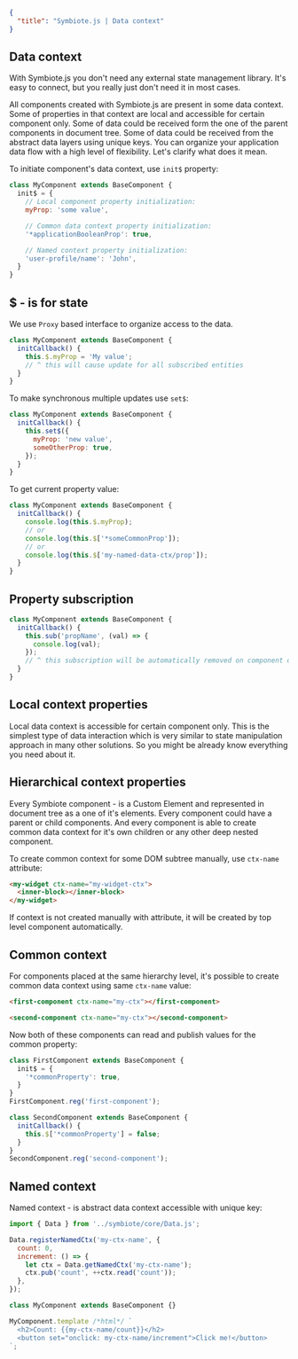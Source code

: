 ```json
{
  "title": "Symbiote.js | Data context"
}
```
## Data context

With Symbiote.js you don't need any external state management library. It's easy to connect, but you really just don't need it in most cases.

All components created with Symbiote.js are present in some data context. Some of properties in that context are local and accessible for certain component only. Some of data could be received form the one of the parent components in document tree. Some of data could be received from the abstract data layers using unique keys. You can organize your application data flow with a high level of flexibility. Let's clarify what does it mean.

To initiate component's data context, use `init$` property:
```javascript
class MyComponent extends BaseComponent {
  init$ = {
    // Local component property initialization:
    myProp: 'some value',

    // Common data context property initialization:
    '*applicationBooleanProp': true,

    // Named context property initialization:
    'user-profile/name': 'John',
  }
}
```

## $ - is for state

We use `Proxy` based interface to organize access to the data. 
```javascript
class MyComponent extends BaseComponent {
  initCallback() {
    this.$.myProp = 'My value';
    // ^ this will cause update for all subscribed entities
  }
}
```

To make synchronous multiple updates use `set$`:
```javascript
class MyComponent extends BaseComponent {
  initCallback() {
    this.set$({
      myProp: 'new value',
      someOtherProp: true,
    });
  }
}
```

To get current property value:
```javascript
class MyComponent extends BaseComponent {
  initCallback() {
    console.log(this.$.myProp);
    // or
    console.log(this.$['*someCommonProp']);
    // or
    console.log(this.$['my-named-data-ctx/prop']);
  }
}
```

## Property subscription

```javascript
class MyComponent extends BaseComponent {
  initCallback() {
    this.sub('propName', (val) => {
      console.log(val);
    });
    // ^ this subscription will be automatically removed on component destruction
  }
}
```

## Local context properties

Local data context is accessible for certain component only. This is the simplest type of data interaction which is very similar to state manipulation approach in many other solutions. So you might be already know everything you need about it.

## Hierarchical context properties

Every Symbiote component - is a Custom Element and represented in document tree as a one of it's elements. Every component could have a parent or child components. And every component is able to create common data context for it's own children or any other deep nested component.

To create common context for some DOM subtree manually, use `ctx-name` attribute:
```html
<my-widget ctx-name="my-widget-ctx">
  <inner-block></inner-block>
</my-widget>
```

If context is not created manually with attribute, it will be created by top level component automatically.

## Common context

For components placed at the same hierarchy level, it's possible to create common data context using same `ctx-name` value:
```html
<first-component ctx-name="my-ctx"></first-component>

<second-component ctx-name="my-ctx"></second-component>
```

Now both of these components can read and publish values for the common property:

```javascript
class FirstComponent extends BaseComponent {
  init$ = {
    '*commonProperty': true,
  }
}
FirstComponent.reg('first-component');

class SecondComponent extends BaseComponent {
  initCallback() {
    this.$['*commonProperty'] = false;
  }
}
SecondComponent.reg('second-component');
```

## Named context

Named context - is abstract data context accessible with unique key:
```javascript
import { Data } from '../symbiote/core/Data.js';

Data.registerNamedCtx('my-ctx-name', {
  count: 0,
  increment: () => {
    let ctx = Data.getNamedCtx('my-ctx-name');
    ctx.pub('count', ++ctx.read('count'));
  },
});

class MyComponent extends BaseComponent {}

MyComponent.template /*html*/ `
  <h2>Count: {{my-ctx-name/count}}</h2>
  <button set="onclick: my-ctx-name/increment">Click me!</button>
`;
```